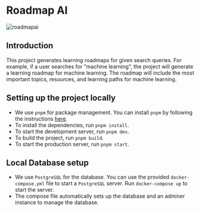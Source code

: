 # Roadmap AI

<!-- ![roadmapai](https://github.com/vishwajeetraj11/ai-roadmap-generator/assets/28717686/a6a25a10-bf5f-43b7-8ac3-9e6276dd14f6) -->

![roadmapai](https://github.com/vishwajeetraj11/ai-roadmap-generator/assets/28717686/effca7be-ad3c-46a2-88d3-371147b39eda)


## Introduction

This project generates learning roadmaps for given search queries. For example, if a user searches for "machine learning", the project will generate a learning roadmap for machine learning. The roadmap will include the most important topics, resources, and learning paths for machine learning.

## Setting up the project locally

- We use `pnpm` for package management. You can install `pnpm` by following the instructions [here](https://pnpm.io/installation).
- To install the dependencies, run `pnpm install`.
- To start the development server, run `pnpm dev`.
- To build the project, run `pnpm build`.
- To start the production server, run `pnpm start`.

## Local Database setup

- We use `PostgreSQL` for the database. You can use the provided `docker-compose.yml` file to start a `PostgreSQL` server. Run `docker-compose up` to start the server.
- The compose file automatically sets up the database and an adminer instance to manage the database.
